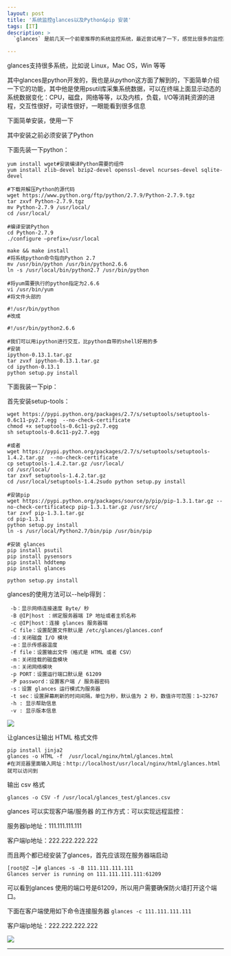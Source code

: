 ```yaml
---
layout: post
title: '系统监控glances以及Python&pip 安装'
tags: [IT]
description: >
  `glances` 是前几天一个前辈推荐的系统监控系统，最近尝试用了一下，感觉比很多的监控系统实用，比如 `top` 只能监控本机的系统，但是 glances 即可以监控本机，也可以通过客户端模式监控其他的机器，可以把数据输出到 csv 或者 html 格式的文件 也就方便了绘制图表或者是其他程序处理，而且很实用的是他提供了基于 Xml/RPC 的 API ，这就让他实现可编程的应用

---
```


<!--more-->

 
glances支持很多系统，比如说 Linux，Mac OS，Win 等等
 
其中glances是python开发的，我也是从python这方面了解到的，下面简单介绍一下它的功能，其中他是使用psutil库采集系统数据，可以在终端上面显示动态的系统数据变化：CPU，磁盘，网络等等，以及内核，负载，I/O等消耗资源的进程，交互性很好，可读性很好，一眼能看到很多信息
 
下面简单安装，使用一下
 
其中安装之前必须安装了Python
 
下面先装一下python：
```shell
yum install wget#安装编译Python需要的组件
yum install zlib-devel bzip2-devel openssl-devel ncurses-devel sqlite-devel
 
#下载并解压Python的源代码
wget https://www.python.org/ftp/python/2.7.9/Python-2.7.9.tgz
tar zxvf Python-2.7.9.tgz
mv Python-2.7.9 /usr/local/
cd /usr/local/
 
#编译安装Python
cd Python-2.7.9
./configure –prefix=/usr/local
 
make && make install
#将系统python命令指向Python 2.7
mv /usr/bin/python /usr/bin/python2.6.6
ln -s /usr/local/bin/python2.7 /usr/bin/python
 
#将yum需要执行的python指定为2.6.6 
vi /usr/bin/yum 
#将文件头部的
 
#!/usr/bin/python
#改成
 
#!/usr/bin/python2.6.6
  
#我们可以用ipython进行交互，比python自带的shell好用的多
#安装
ipython-0.13.1.tar.gz
tar zvxf ipython-0.13.1.tar.gz
cd ipython-0.13.1
python setup.py install
```

下面我装一下pip：

首先安装setup-tools：
```shell
wget https://pypi.python.org/packages/2.7/s/setuptools/setuptools-0.6c11-py2.7.egg  --no-check-certificate
chmod +x setuptools-0.6c11-py2.7.egg
sh setuptools-0.6c11-py2.7.egg

#或者
wget https://pypi.python.org/packages/2.7/s/setuptools/setuptools-1.4.2.tar.gz  --no-check-certificate
cp setuptools-1.4.2.tar.gz /usr/local/
cd /usr/local/
tar zxvf setuptools-1.4.2.tar.gz
cd /usr/local/setuptools-1.4.2sudo python setup.py install
```
```shell
#安装pip
wget https://pypi.python.org/packages/source/p/pip/pip-1.3.1.tar.gz --no-check-certificatecp pip-1.3.1.tar.gz /usr/src/
tar zxvf pip-1.3.1.tar.gz
cd pip-1.3.1
python setup.py install
ln -s /usr/local/Python2.7/bin/pip /usr/bin/pip
```
```shell
#安装 glances
pip install psutil
pip install pysensors
pip install hddtemp
pip install glances

python setup.py install
```
glances的使用方法可以--help得到：
```shell
 -b：显示网络连接速度 Byte/ 秒
 -B @IP|host ：绑定服务器端 IP 地址或者主机名称
 -c @IP|host：连接 glances 服务器端
 -C file：设置配置文件默认是 /etc/glances/glances.conf 
 -d：关闭磁盘 I/O 模块
 -e：显示传感器温度
 -f file：设置输出文件（格式是 HTML 或者 CSV）
 -m：关闭挂载的磁盘模块
 -n：关闭网络模块
 -p PORT：设置运行端口默认是 61209 
 -P password：设置客户端 / 服务器密码
 -s：设置 glances 运行模式为服务器
 -t sec：设置屏幕刷新的时间间隔，单位为秒，默认值为 2 秒，数值许可范围：1~32767 
 -h : 显示帮助信息
 -v : 显示版本信息
```

 

![](https://okwbu9s8e.qnssl.com/glances1.png)

 

让glances让输出 HTML 格式文件
```shell
pip install jinja2
glances -o HTML -f  /usr/local/nginx/html/glances.html
#在浏览器里面输入网址：http://localhost/usr/local/nginx/html/glances.html 就可以访问到
```
输出 csv 格式
```
glances -o CSV -f /usr/local/glances_test/glances.csv
```

glances 可以实现客户端/服务器 的工作方式：可以实现远程监控：

服务器Ip地址：111.111.111.111

客户端Ip地址：222.222.222.222

而且两个都已经安装了glances，首先应该现在服务器端启动
```shell
[root@Z ~]# glances -s -B 111.111.111.111
Glances server is running on 111.111.111.111:61209
```
可以看到glances 使用的端口号是61209，所以用户需要确保防火墙打开这个端口。

下面在客户端使用如下命令连接服务器
`glances -c 111.111.111.111`

客户端Ip地址：222.222.222.222

![](https://okwbu9s8e.qnssl.com/glances2.png)
 
----------

